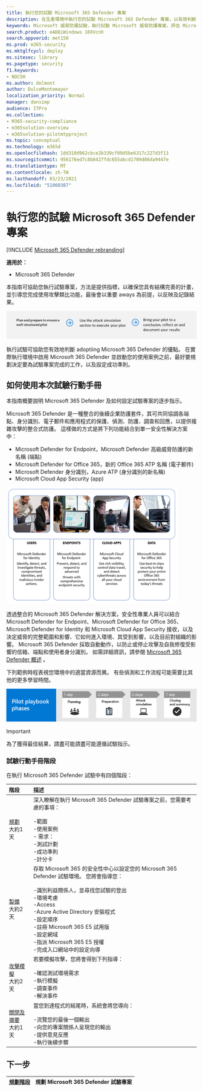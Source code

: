 ```yaml
---
title: 執行您的試驗 Microsoft 365 Defender 專案
description: 在生產環境中執行您的試驗 Microsoft 365 Defender 專案，以有效判斷 Microsoft 365 Defender 的優點和採用方式。
keywords: Microsoft 威脅防護試驗，執行試驗 Microsoft 威脅防護專案，評估 Microsoft 威脅防護中的實際執行、Microsoft 威脅防護試驗專案、網路安全性、高級持續性威脅、企業安全性、裝置、裝置、身分識別、使用者、資料、應用程式、事件、自動化調查和修正，以及高級搜尋
search.product: eADQiWindows 10XVcnh
search.appverid: met150
ms.prod: m365-security
ms.mktglfcycl: deploy
ms.sitesec: library
ms.pagetype: security
f1.keywords:
- NOCSH
ms.author: dolmont
author: DulceMontemayor
localization_priority: Normal
manager: dansimp
audience: ITPro
ms.collection:
- M365-security-compliance
- m365solution-overview
- m365solution-pilotmtpproject
ms.topic: conceptual
ms.technology: m365d
ms.openlocfilehash: 1dd310d962cbce2b339cf09d5be6317c227d3f13
ms.sourcegitcommit: 956176ed7c8b8427fdc655abcd1709d86da9447e
ms.translationtype: MT
ms.contentlocale: zh-TW
ms.lasthandoff: 03/23/2021
ms.locfileid: "51060387"
---
```

# <a name="run-your-pilot-microsoft-365-defender-project"></a>執行您的試驗 Microsoft 365 Defender 專案 

[!INCLUDE [Microsoft 365 Defender rebranding](../includes/microsoft-defender.md)]


**適用於：**
- Microsoft 365 Defender


本指南可協助您執行試驗專案，方法是提供指標，以確保您具有結構完善的計畫，並引導您完成使用攻擊類比功能，最後會以重要 aways 為前提，以反映及記錄結果。

![執行 Microsoft 365 Defender 試驗的階段](../../media/pilotphases.png)


執行試驗可協助您有效地判斷 adoptiing Microsoft 365 Defender 的優點。 在實際執行環境中啟用 Microsoft 365 Defender 並啟動您的使用案例之前，最好要規劃決定要為試驗專案完成的工作，以及設定成功準則。 


## <a name="how-to-use-this-pilot-playbook"></a>如何使用本次試驗行動手冊

本指南概要說明 Microsoft 365 Defender 及如何設定試驗專案的逐步指示。 

Microsoft 365 Defender 是一種整合的後續企業防護套件，其可共同協調各端點、身分識別、電子郵件和應用程式的保護、偵測、防護、調查和回應，以提供複雜攻擊的整合式防護。 這樣做的方式是將下列功能結合到單一安全性解決方案中：
  - Microsoft Defender for Endpoint，Microsoft Defender 高級威脅防護的新名稱 (端點) 
  - Microsoft Defender for Office 365，新的 Office 365 ATP 名稱 (電子郵件)  
  - Microsoft Defender 身分識別，Azure ATP (身分識別的新名稱)  
  - Microsoft Cloud App Security (app) 

![影像 of_Microsoft 365 Defender 解決方案，適用于使用者、Microsoft Defender 身分識別、端點 Microsoft Defender for Endpoint、雲端應用程式、Microsoft Cloud App Security 及 data、Microsoft Defender for Office 365](../../media/mtp/m365pillars.png)

透過整合的 Microsoft 365 Defender 解決方案，安全性專業人員可以結合 Microsoft Defender for Endpoint、Microsoft Defender for Office 365、Microsoft Defender for Identity 和 Microsoft Cloud App Security 接收，以及決定威脅的完整範圍和影響、它如何進入環境、其受到影響，以及目前對組織的影響。 Microsoft 365 Defender 採取自動動作，以防止或停止攻擊及自我修復受影響的信箱、端點和使用者身分識別。 如需詳細資訊，請參閱 [Microsoft 365 Defender 概述](microsoft-365-defender.md) 。



下列範例時程表視您環境中的適當資源而異。 有些偵測和工作流程可能需要比其他的更多學習時間。

![執行 Microsoft 365 Defender 試驗的範例時程表](../../media/phase-diagrams/pilot-phases.png)

>[!IMPORTANT]
>為了獲得最佳結果，請盡可能請盡可能遵循試驗指示。


### <a name="pilot-playbook-phases"></a>試驗行動手冊階段 

在執行 Microsoft 365 Defender 試驗中有四個階段：

|階段 | 描述 | 
|:-------|:-----|
| [規劃](m365d-pilot-plan.md)<br> 大約1天| 深入瞭解在執行 Microsoft 365 Defender 試驗專案之前，您需要考慮的事項： <br><br>-範圍 <br> -使用案例 <br>- 需求： <br>-測試計劃 <br> -成功準則 <br> -計分卡 
| [製備](m365d-evaluation.md) <br>大約2天|  存取 Microsoft 365 的安全性中心以設定您的 Microsoft 365 Defender 試驗環境。 您將會指導您：<br><br>-識別利益關係人，並尋找您試驗的登出 <br> -環境考慮 <br>-Access <br>-Azure Active Directory 安裝程式 <br> -設定順序 <br> -註冊 Microsoft 365 E5 試用版 <br> -設定網域 <br>-指派 Microsoft 365 E5 授權 <br> -完成入口網站中的設定向導|
| [攻擊模擬](m365d-pilot-simulate.md) <br>大約2天| 若要模擬攻擊，您將會得到下列指導：<br><br>-確認測試環境需求 <br>-執行模擬 <br>-調查事件 <br>-解決事件 
| [關閉及摘要](m365d-pilot-close.md) <br>大約1天| 當您到達程式的結尾時，系統會將您導向：<br><br>-流覽您的最後一個輸出<br>-向您的專案關係人呈現您的輸出 <br>-提供意見反應 <br>-執行後續步驟 

## <a name="next-step"></a>下一步
|[規劃階段](m365d-pilot-plan.md) | 規劃 Microsoft 365 Defender 試驗專案 
|:-------|:-----|

